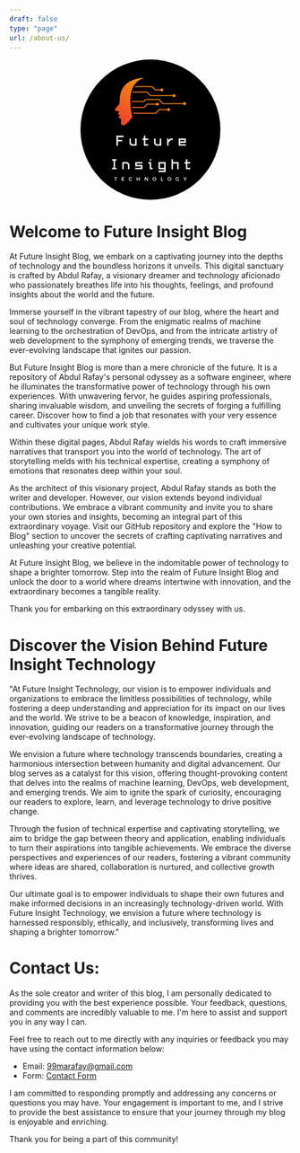 ```yaml
---
draft: false
type: "page"
url: /about-us/
---
```

<link rel="stylesheet" href="/css/style.css">

<style>
.circle {
  width: 250px;
  height: 250px;
  border-radius: 50%;
  margin: 0 auto;
  position: relative;
  <!-- top: 50%; -->
  transform: translateY(-50%);
  overflow: hidden;
}
.circle img {
  display: block;
  width: 100%;
  height: 100%;
  object-fit: cover;
}
</style>

<div class="circle">
  <img src="/images/16.png" alt="Your Image">
</div>


# Welcome to Future Insight Blog

At Future Insight Blog, we embark on a captivating journey into the depths of technology and the boundless horizons it unveils. This digital sanctuary is crafted by Abdul Rafay, a visionary dreamer and technology aficionado who passionately breathes life into his thoughts, feelings, and profound insights about the world and the future.

Immerse yourself in the vibrant tapestry of our blog, where the heart and soul of technology converge. From the enigmatic realms of machine learning to the orchestration of DevOps, and from the intricate artistry of web development to the symphony of emerging trends, we traverse the ever-evolving landscape that ignites our passion.

But Future Insight Blog is more than a mere chronicle of the future. It is a repository of Abdul Rafay's personal odyssey as a software engineer, where he illuminates the transformative power of technology through his own experiences. With unwavering fervor, he guides aspiring professionals, sharing invaluable wisdom, and unveiling the secrets of forging a fulfilling career. Discover how to find a job that resonates with your very essence and cultivates your unique work style.

Within these digital pages, Abdul Rafay wields his words to craft immersive narratives that transport you into the world of technology. The art of storytelling melds with his technical expertise, creating a symphony of emotions that resonates deep within your soul.

As the architect of this visionary project, Abdul Rafay stands as both the writer and developer. However, our vision extends beyond individual contributions. We embrace a vibrant community and invite you to share your own stories and insights, becoming an integral part of this extraordinary voyage. Visit our GitHub repository and explore the "How to Blog" section to uncover the secrets of crafting captivating narratives and unleashing your creative potential.

At Future Insight Blog, we believe in the indomitable power of technology to shape a brighter tomorrow. Step into the realm of Future Insight Blog and unlock the door to a world where dreams intertwine with innovation, and the extraordinary becomes a tangible reality.

Thank you for embarking on this extraordinary odyssey with us.

# Discover the Vision Behind Future Insight Technology

"At Future Insight Technology, our vision is to empower individuals and organizations to embrace the limitless possibilities of technology, while fostering a deep understanding and appreciation for its impact on our lives and the world. We strive to be a beacon of knowledge, inspiration, and innovation, guiding our readers on a transformative journey through the ever-evolving landscape of technology.

We envision a future where technology transcends boundaries, creating a harmonious intersection between humanity and digital advancement. Our blog serves as a catalyst for this vision, offering thought-provoking content that delves into the realms of machine learning, DevOps, web development, and emerging trends. We aim to ignite the spark of curiosity, encouraging our readers to explore, learn, and leverage technology to drive positive change.

Through the fusion of technical expertise and captivating storytelling, we aim to bridge the gap between theory and application, enabling individuals to turn their aspirations into tangible achievements. We embrace the diverse perspectives and experiences of our readers, fostering a vibrant community where ideas are shared, collaboration is nurtured, and collective growth thrives.

Our ultimate goal is to empower individuals to shape their own futures and make informed decisions in an increasingly technology-driven world. With Future Insight Technology, we envision a future where technology is harnessed responsibly, ethically, and inclusively, transforming lives and shaping a brighter tomorrow."



# Contact Us: 
As the sole creator and writer of this blog, I am personally dedicated to providing you with the best experience possible. Your feedback, questions, and comments are incredibly valuable to me. I'm here to assist and support you in any way I can.

Feel free to reach out to me directly with any inquiries or feedback you may have using the contact information below:

- Email: [99marafay@gmail.com](mailto:99marafay@gmail.com)
- Form: [Contact Form](https://future-insight.blog/contact/)

I am committed to responding promptly and addressing any concerns or questions you may have. Your engagement is important to me, and I strive to provide the best assistance to ensure that your journey through my blog is enjoyable and enriching.

Thank you for being a part of this community!
